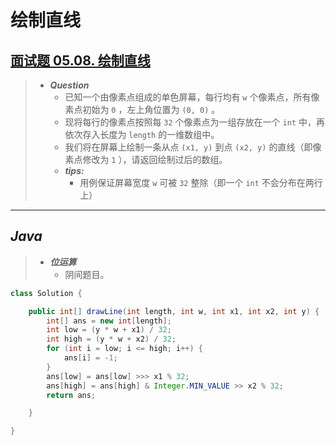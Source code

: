 # 绘制直线

## [面试题 05.08. 绘制直线](https://leetcode.cn/problems/draw-line-lcci/)

> - ***Question***
>   - 已知一个由像素点组成的单色屏幕，每行均有 `w` 个像素点，所有像素点初始为 `0` ，左上角位置为 `(0, 0)` 。
>   - 现将每行的像素点按照每 `32` 个像素点为一组存放在一个 `int` 中，再依次存入长度为 `length` 的一维数组中。
>   - 我们将在屏幕上绘制一条从点 `(x1, y)` 到点 `(x2, y)` 的直线（即像素点修改为 `1` ），请返回绘制过后的数组。
>   - ***tips:***
>     - 用例保证屏幕宽度 `w` 可被 `32` 整除（即一个 `int` 不会分布在两行上）

---

## *Java*

> - ***位运算***
>   - 阴间题目。

```java
class Solution {

    public int[] drawLine(int length, int w, int x1, int x2, int y) {
        int[] ans = new int[length];
        int low = (y * w + x1) / 32;
        int high = (y * w + x2) / 32;
        for (int i = low; i <= high; i++) {
            ans[i] = -1;
        }
        ans[low] = ans[low] >>> x1 % 32;
        ans[high] = ans[high] & Integer.MIN_VALUE >> x2 % 32;
        return ans;

    }

}
```
